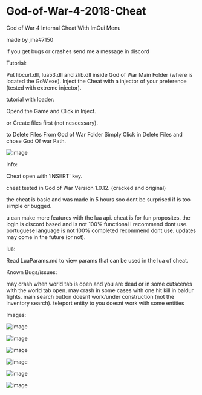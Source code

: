 # God-of-War-4-2018-Cheat
God of War 4 Internal Cheat With ImGui Menu

made by jma#7150

if you get bugs or crashes send me a message in discord

Tutorial:

Put libcurl.dll, lua53.dll and zlib.dll inside God of War Main Folder (where is located the GoW.exe).
Inject the Cheat with a injector of your preference (tested with extreme injector).

tutorial with loader:

Opend the Game and Click in Inject.

or Create files first (not nescessary).

to Delete Files From God of War Folder Simply Click in Delete Files and chose God Of war Path.

![image](https://user-images.githubusercontent.com/58450502/190267701-0c1a096d-78ca-4e33-8fba-082227eb5f08.png)

Info: 

Cheat open with 'INSERT' key.

cheat tested in God of War Version 1.0.12. (cracked and original)

the cheat is basic and was made in 5 hours soo dont be surprised if is too simple or bugged.

u can make more features with the lua api.
cheat is for fun proposites.
the login is discord based and is not 100% functional i recommend dont use.
portuguese language is not 100% completed recommend dont use.
updates may come in the future (or not).

lua:

Read LuaParams.md to view params that can be used in the lua of cheat.

Known Bugs/issues:

may crash when world tab is open and you are dead or in some cutscenes with the world tab open.
may crash in some cases with one hit kill in baldur fights.
main search button doesnt work/under construction (not the inventory search).
teleport entity to you doesnt work with some entities


Images:

![image](https://user-images.githubusercontent.com/58450502/184276953-1806b371-e20e-42ea-b039-f065883633ef.png)

![image](https://user-images.githubusercontent.com/58450502/181662464-ffbf73cc-4116-466f-8d66-4f3f44a5d9a7.png)

![image](https://user-images.githubusercontent.com/58450502/181363856-79d5dff2-1828-4934-bac3-16ca128a69af.png)

![image](https://user-images.githubusercontent.com/58450502/181662735-10ba7212-55f1-48fc-bd18-dacf9f3b3c8a.png)

![image](https://user-images.githubusercontent.com/58450502/184276987-36a41743-7737-460f-ae72-1b271c0ad79e.png)

![image](https://user-images.githubusercontent.com/58450502/184277022-3eb141ce-e1e8-4cf4-846e-39e2af6be972.png)


